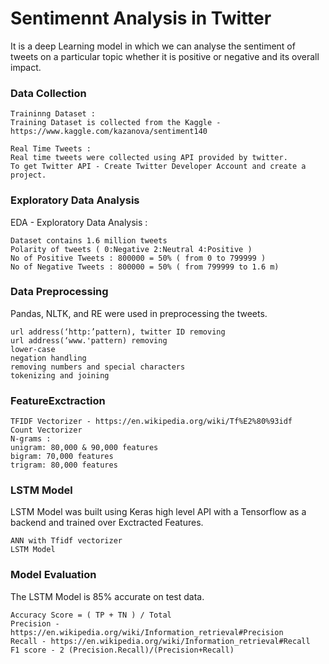 # Sentimennt Analysis in Twitter

It is a deep Learning model in which we can analyse the sentiment of tweets on a particular topic whether it is positive or negative and its overall impact.

### Data Collection
    Traininng Dataset :
    Training Dataset is collected from the Kaggle - https://www.kaggle.com/kazanova/sentiment140

    Real Time Tweets :
    Real time tweets were collected using API provided by twitter.
    To get Twitter API - Create Twitter Developer Account and create a project.


### Exploratory Data Analysis
EDA - Exploratory Data Analysis :
    
    Dataset contains 1.6 million tweets
    Polarity of tweets ( 0:Negative 2:Neutral 4:Positive )
    No of Positive Tweets : 800000 = 50% ( from 0 to 799999 )
    No of Negative Tweets : 800000 = 50% ( from 799999 to 1.6 m)


### Data Preprocessing
Pandas, NLTK, and RE were used in preprocessing the tweets.

    url address(‘http:’pattern), twitter ID removing
    url address(‘www.'pattern) removing
    lower-case
    negation handling
    removing numbers and special characters
    tokenizing and joining


### FeatureExctraction

    TFIDF Vectorizer - https://en.wikipedia.org/wiki/Tf%E2%80%93idf
    Count Vectorizer
    N-grams :
    unigram: 80,000 & 90,000 features
    bigram: 70,000 features
    trigram: 80,000 features


### LSTM Model
LSTM Model was built using Keras high level API with a Tensorflow as a backend and trained over Exctracted Features.

    ANN with Tfidf vectorizer
    LSTM Model


### Model Evaluation
The LSTM Model is 85% accurate on test data.

    Accuracy Score = ( TP + TN ) / Total
    Precision - https://en.wikipedia.org/wiki/Information_retrieval#Precision
    Recall - https://en.wikipedia.org/wiki/Information_retrieval#Recall
    F1 score - 2 (Precision.Recall)/(Precision+Recall)